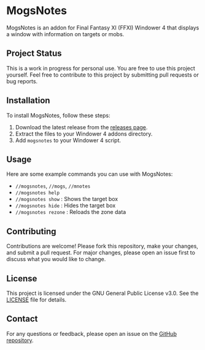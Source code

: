 # MogsNotes

MogsNotes is an addon for Final Fantasy XI (FFXI) Windower 4 that displays a window with information on targets or mobs.

## Project Status

This is a work in progress for personal use. You are free to use this project yourself. Feel free to contribute to this project by submitting pull requests or bug reports.

## Installation

To install MogsNotes, follow these steps:

1. Download the latest release from the [releases page](https://github.com/yourusername/MogsNotes/releases).
2. Extract the files to your Windower 4 addons directory.
3. Add `mogsnotes` to your Windower 4 script.

## Usage

Here are some example commands you can use with MogsNotes:

- `//mogsnotes`, `//mogs`, `//mnotes`
- `//mogsnotes help`
- `//mogsnotes show` : Shows the target box
- `//mogsnotes hide` : Hides the target box
- `//mogsnotes rezone` : Reloads the zone data

## Contributing

Contributions are welcome! Please fork this repository, make your changes, and submit a pull request. For major changes, please open an issue first to discuss what you would like to change.

## License

This project is licensed under the GNU General Public License v3.0. See the [LICENSE](LICENSE) file for details.

## Contact

For any questions or feedback, please open an issue on the [GitHub repository](https://github.com/yourusername/MogsNotes).





